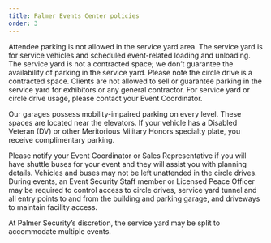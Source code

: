 ```yaml
---
title: Palmer Events Center policies
order: 3
---
```


Attendee parking is not allowed in the service yard area. The service yard is for service vehicles and scheduled event-related loading and unloading. The service yard is not a contracted space; we don’t guarantee the availability of parking in the service yard. Please note the circle drive is a contracted space. Clients are not allowed to sell or guarantee parking in the service yard for exhibitors or any general contractor. For service yard or circle drive usage, please contact your Event Coordinator.  

Our garages possess mobility-impaired parking on every level. These spaces are located near the elevators. If your vehicle has a Disabled Veteran (DV) or other Meritorious Military Honors specialty plate, you receive complimentary parking.

Please notify your Event Coordinator or Sales Representative if you will have shuttle buses for your event and they will assist you with planning details. Vehicles and buses may not be left unattended in the circle drives.                    
During events, an Event Security Staff member or Licensed Peace Officer may be required to control access to circle drives, service yard tunnel and all entry points to and from the building and parking garage, and driveways to maintain facility access. 

At Palmer Security’s discretion, the service yard may be split to accommodate multiple events.
